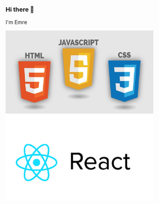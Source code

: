 ### Hi there 👋

I'm Emre



<img src="https://github.com/E2361Emre/images/blob/master/HTML5_css_js.jpg" width="400"> <img src="https://github.com/E2361Emre/images/blob/master/react.gif" width="400">

